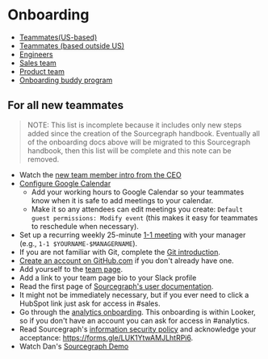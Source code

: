 # Onboarding

- [Teammates(US-based)](../from-graphbook/onboarding_remote_us.md)
- [Teammates (based outside US)](../from-graphbook/onboarding_remote_non_us.md)
- [Engineers](../../engineering/onboarding.md)
- [Sales team](../../sales/onboarding/index.md)
- [Product team](../../product/onboarding/index.md)
- [Onboarding buddy program](../buddy-program.md)

## For all new teammates

> NOTE: This list is incomplete because it includes only new steps added since the creation of the Sourcegraph handbook. Eventually all of the onboarding docs above will be migrated to this Sourcegraph handbook, then this list will be complete and this note can be removed.

- Watch the [new team member intro from the CEO](https://www.youtube.com/watch?v=EVHUGZe5uts)
- [Configure Google Calendar](https://calendar.google.com/calendar/r/settings)
  - Add your working hours to Google Calendar so your teammates know when it is safe to add meetings to your calendar.
  - Make it so any attendees can edit meetings you create: `Default guest permissions: Modify event` (this makes it easy for teammates to reschedule when necessary).
- Set up a recurring weekly 25-minute [1-1 meeting](../../leadership/1-1.md) with your manager (e.g., `1-1 $YOURNAME-$MANAGERNAME`).
- If you are not familiar with Git, complete the [Git introduction](git_intro.md).
- [Create an account on GitHub.com](https://github.com/join) if you don't already have one.
- Add yourself to the [team page](../../../company/team/index.md).
- Add a link to your team page bio to your Slack profile
- Read the first page of [Sourcegraph's user documentation](https://docs.sourcegraph.com/user).
- It might not be immediately necessary, but if you ever need to click a HubSpot link just ask for access in #sales.
- Go through the [analytics onboarding](https://sourcegraph.looker.com/projects/sourcegraph_events/files/1_home.md). This onboarding is within Looker, so if you don't have an account you can ask for access in #analytics. 
- Read Sourcegraph's [information security policy](https://about.sourcegraph.com/security) and acknowledge your acceptance: https://forms.gle/LUK1YtwAMJLhtRPi6.
- Watch Dan's [Sourcegraph Demo](https://drive.google.com/file/d/1VUZ0rnZQpNgjtGDI0tMC-h-OtL0Czz8H/view)
